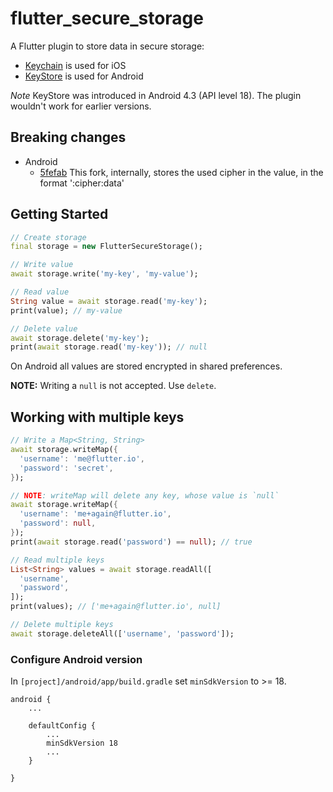 # flutter_secure_storage

A Flutter plugin to store data in secure storage:

* [Keychain](https://developer.apple.com/library/content/documentation/Security/Conceptual/keychainServConcepts/01introduction/introduction.html#//apple_ref/doc/uid/TP30000897-CH203-TP1) is used for iOS 
* [KeyStore](https://developer.android.com/training/articles/keystore.html) is used for Android

*Note* KeyStore was introduced in Android 4.3 (API level 18). The plugin wouldn't work for earlier versions.

## Breaking changes

* Android
  - [5fefab][5fefab] This fork, internally, stores the used cipher in the value, in the format ':cipher:data'

## Getting Started

```dart
// Create storage
final storage = new FlutterSecureStorage();

// Write value 
await storage.write('my-key', 'my-value');

// Read value 
String value = await storage.read('my-key');
print(value); // my-value

// Delete value 
await storage.delete('my-key');
print(await storage.read('my-key')); // null
```

On Android all values are stored encrypted in shared preferences.

**NOTE:** Writing a `null` is not accepted. Use `delete`.

## Working with multiple keys

```dart
// Write a Map<String, String>
await storage.writeMap({
  'username': 'me@flutter.io',
  'password': 'secret',
});

// NOTE: writeMap will delete any key, whose value is `null`
await storage.writeMap({
  'username': 'me+again@flutter.io',
  'password': null,
});
print(await storage.read('password') == null); // true

// Read multiple keys
List<String> values = await storage.readAll([
  'username',
  'password',
]);
print(values); // ['me+again@flutter.io', null]

// Delete multiple keys
await storage.deleteAll(['username', 'password']);
```

### Configure Android version 

In `[project]/android/app/build.gradle` set `minSdkVersion` to >= 18.

```
android {
    ...
    
    defaultConfig {
        ...
        minSdkVersion 18
        ...
    }

}
```

[5fefab]: https://github.com/ionata/flutter_secure_storage/commit/5fefabfd1cf49f2dcae547a130f8b970ee4bec0d